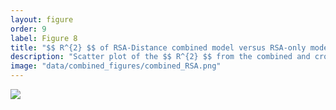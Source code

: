 ```yaml
---
layout: figure
order: 9
label: Figure 8
title: "$$ R^{2} $$ of RSA-Distance combined model versus RSA-only model."
description: "Scatter plot of the $$ R^{2} $$ from the combined and cross-validated test set versus that of the RSA-only model. A separate color was used for each protein. Although there appears to be a relationship between the combined and RSA-only models, there is not sufficient power in the data to produce a significant correlation (p = 0.076)."
image: "data/combined_figures/combined_RSA.png"
---
```

<img src="{{ site.baseurl }}/data/combined_figures/combined_RSA.png">
